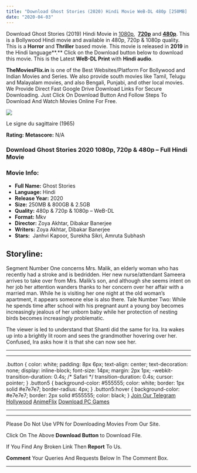 ```yaml
---
title: "Download Ghost Stories (2020) Hindi Movie WeB-DL 480p [250MB] || 720p [800MB] || 1080p [2.5GB]"
date: "2020-04-03"
---
```


Download Ghost Stories (2019) Hindi Movie in [1080p](https://1moviesflix.com/1080p-movies/),  [**720p**](https://1moviesflix.com/720p-movies/) and **[480p](https://1moviesflix.com/480p-movies/)**. This is a Bollywood Hindi movie and available in 480p, 720p & 1080p quality. This is a **Horror** and **Thriller** based movie. This movie is released in **2019** in the Hindi language**.** Click on the Download button below to download this movie. This is the Latest **WeB-DL Print** with **Hindi audio**.

**TheMoviesFlix.in** is one of the Best Websites/Platform For Bollywood and Indian Movies and Series. We also provide south movies like Tamil, Telugu and Malayalam movies, and also Bengali, Punjabi, and other local movies. We Provide Direct Fast Google Drive Download Links For Secure Downloading. Just Click On Download Button And Follow Steps To Download And Watch Movies Online For Free.

[![](https://m.media-amazon.com/images/M/MV5BMjA2MDYyMDM1OF5BMl5BanBnXkFtZTcwMzA1OTM0MQ@@._V1_SX300.jpg)](https://www.imdb.com/title/tt1023040/ "Le signe du sagittaire")

Le signe du sagittaire (1965)

**Rating:** **Metascore:** N/A

### Download Ghost Stories 2020 1080p, 720p & 480p – Full Hindi Movie

### Movie Info:

- **Full Name:** Ghost Stories
- **Language:** Hindi
- **Release Year:** 2020
- **Size:** 250MB & 800GB & 2.5GB
- **Quality:** 480p & 720p & 1080p – WeB-DL
- **Format:** Mkv
- **Director:** Zoya Akhtar, Dibakar Banerjee
- **Writers:** Zoya Akhtar, Dibakar Banerjee
- **Stars:**  Janhvi Kapoor, Surekha Sikri, Amruta Subhash

## Storyline:

Segment Number One concerns Mrs. Malik, an elderly woman who has recently had a stroke and is bedridden. Her new nurse/attendant Sameera arrives to take over from Mrs. Malik’s son, and although she seems intent on her job her attention wanders thanks to her concern over her affair with a married man. While he is visiting her one night at the old woman’s apartment, it appears someone else is also there. Tale Number Two: While he spends time after school with his pregnant aunt a young boy becomes increasingly jealous of her unborn baby while her protection of nesting birds becomes increasingly problematic.

The viewer is led to understand that Shanti did the same for Ira. Ira wakes up into a brightly lit room and sees the grandmother hovering over her. Confused, Ira asks how it is that she can now see her.

* * *

* * *

.button { color: white; padding: 8px 6px; text-align: center; text-decoration: none; display: inline-block; font-size: 14px; margin: 2px 1px; -webkit-transition-duration: 0.4s; /\* Safari \*/ transition-duration: 0.4s; cursor: pointer; } .button5 { background-color: #555555; color: white; border: 1px solid #e7e7e7; border-radius: 4px; } .button5:hover { background-color: #e7e7e7; border: 2px solid #555555; color: black; } [Join Our Telegram](http://gdrivepro.xyz/join.php) [Hollywood](https://moviesverse.com/) [AnimeFlix](https://animeflix.in/) [Download PC Games](https://gamesflix.net/)  

* * *

* * *

  

Please Do Not Use VPN for Downloading Movies From Our Site.

Click On The Above **Download Button** to Download File.

If You Find Any Broken Link Then **Report** To Us.

**Comment** Your Queries And Requests Below In The Comment Box.

* * *
